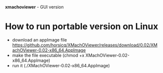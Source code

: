 **xmachoviewer** - GUI version

How to run portable version on Linux
=======

* download an appImage file https://github.com/horsicq/XMachOViewer/releases/download/0.02/XMachOViewer-0.02-x86_64.AppImage
* make the file executable (chmod +x XMachOViewer-0.02-x86_64.AppImage)
* run it (./XMachOViewer-0.02-x86_64.AppImage)